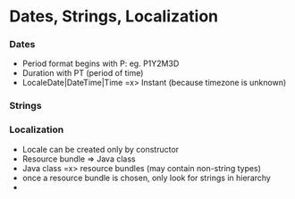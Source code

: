 # Dates, Strings, Localization

### Dates
- Period format begins with P: eg. P1Y2M3D
- Duration with PT (period of time)
- LocaleDate|DateTime|Time =x> Instant (because timezone is unknown)

### Strings

### Localization
- Locale can be created only by constructor
- Resource bundle => Java class
- Java class =x> resource bundles (may contain non-string types)
- once a resource bundle is chosen, only look for strings in hierarchy
-  